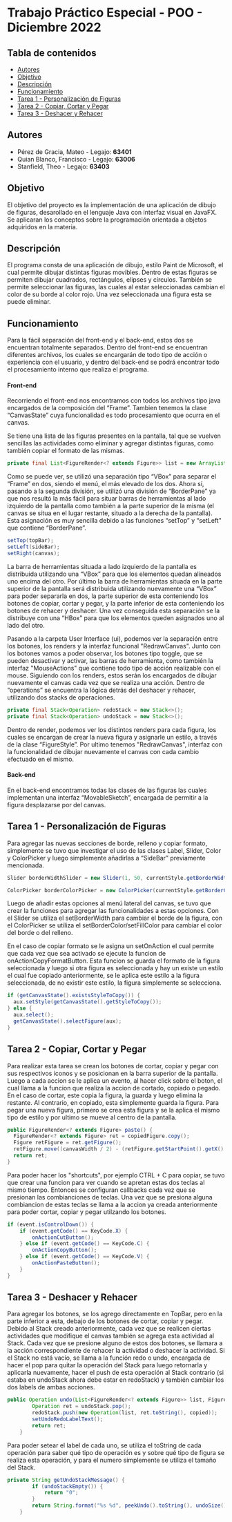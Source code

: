 # Trabajo Práctico Especial - POO - Diciembre 2022

## Tabla de contenidos

* [Autores](#autores)
* [Objetivo](#objetivo)
* [Descripción](#descripción)
* [Funcionamiento](#funcionamiento)
* [Tarea 1 - Personalización de Figuras](#tarea-1---personalización-de-figuras)
* [Tarea 2 - Copiar, Cortar y Pegar](#tarea-2---copiar-cortar-y-pegar)
* [Tarea 3 - Deshacer y Rehacer](#tarea-3---deshacer-y-rehacer)

## Autores

* Pérez de Gracia, Mateo - Legajo: **63401**
* Quian Blanco, Francisco - Legajo: **63006**
* Stanfield, Theo - Legajo: **63403**

## Objetivo

El objetivo del proyecto es la implementación de una aplicación de dibujo de figuras, desarollado en el lenguaje Java con interfaz visual en JavaFX. Se aplicaran los conceptos sobre la programación orientada a objetos adquiridos en la materia.

## Descripción
El programa consta de una aplicación de dibujo, estilo Paint de Microsoft, el cual permite dibujar distintas figuras movibles. Dentro de estas figuras se permiten dibujar cuadrados, rectángulos, elipses y círculos. También se permite seleccionar las figuras, las cuales al estar seleccionadas cambian el color de su borde al color rojo. Una vez seleccionada una figura esta se puede eliminar.

## Funcionamiento
Para la fácil separación del front-end y el back-end, estos dos se encuentran totalmente separados. Dentro del front-end se encuentran diferentes archivos, los cuales se encargarán de todo tipo de acción o experiencia con el usuario, y dentro del back-end se podrá encontrar todo el procesamiento interno que realiza el programa.

#### Front-end
Recorriendo el front-end nos encontramos con todos los archivos tipo java encargados de la composición del “Frame”. Tambien tenemos la clase “CanvasState” cuya funcionalidad es todo procesamiento que ocurra en el canvas.

Se tiene una lista de las figuras presentes en la pantalla, tal que se vuelven sencillas las actividades como eliminar y agregar distintas figuras, como también copiar el formato de las mismas.

```java
private final List<FigureRender<? extends Figure>> list = new ArrayList<>();
```

Como se puede ver, se utilizó una separación tipo “VBox” para separar el “Frame” en dos, siendo el menú, el más elevado de los dos. Ahora sí, pasando a la segunda división, se utilizó una división de “BorderPane” ya que nos resultó la más fácil para situar barras de herramientas al lado izquierdo de la pantalla como también a la parte superior de la misma (el canvas se situa en el lugar restante, situado a la derecha de la pantalla). Esta asignación es muy sencilla debido a las funciones “setTop” y “setLeft" que contiene “BorderPane”.

```java
setTop(topBar);
setLeft(sideBar);
setRight(canvas);
```

La barra de herramientas situada a lado izquierdo de la pantalla es distribuida utilizando una “VBox” para que los elementos quedan alineados uno encima del otro. Por último la barra de herramientas situada en la parte superior de la pantalla será distribuida utilizando nuevamente una “VBox” para poder separarla en dos, la parte superior de esta conteniendo los botones de copiar, cortar y pegar, y la parte inferior de esta conteniendo los botones de rehacer y deshacer. Una vez conseguida esta separación se la distribuye con una “HBox” para que los elementos queden asignados uno al lado del otro.

Pasando a la carpeta User Interface (ui), podemos ver la separación entre los botones, los renders y la interfaz funcional "RedrawCanvas". Junto con los botones vamos a poder observar, los botones tipo toggle, que se pueden desactivar y activar, las barras de herramienta, como también la interfaz "MouseActions" que contiene todo tipo de acción realizable con el mouse. Siguiendo con los renders, estos serán los encargados de dibujar nuevamente el canvas cada vez que se realiza una acción. Dentro de “operations” se encuentra la lógica detrás del deshacer y rehacer, utilizando dos stacks de operaciones.

```java
private final Stack<Operation> redoStack = new Stack<>();
private final Stack<Operation> undoStack = new Stack<>();
```

Dentro de render, podemos ver los distintos renders para cada figura, los cuales se encargan de crear la nueva figura y asignarle un estilo, a través de la clase “FigureStyle”. Por ultimo tenemos "RedrawCanvas", interfaz con la funcionalidad de dibujar nuevamente el canvas con cada cambio efectuado en el mismo.

#### Back-end
En el back-end encontramos todas las clases de las figuras las cuales implementan una interfaz “MovableSketch”, encargada de permitir a la figura desplazarse por del canvas.

## Tarea 1 - Personalización de Figuras

Para agregar las nuevas secciones de borde, relleno y copiar formato, simplemente se tuvo que investigar el uso de las clases Label, Slider, Color y ColorPicker y luego simplemente añadirlas a “SideBar” previamente mencionada.

```java
Slider borderWidthSlider = new Slider(1, 50, currentStyle.getBorderWidth());
```
```java
ColorPicker borderColorPicker = new ColorPicker(currentStyle.getBorderColor());
```

Luego de añadir estas opciones al menú lateral del canvas, se tuvo que crear la funciones para agregar las funcionalidades a estas opciones. Con el Slider se utiliza el setBorderWidth para cambiar el borde de la figura, con el ColorPicker se utiliza el setBorderColor/setFillColor para cambiar el color del borde o del relleno.

En el caso de copiar formato se le asigna un setOnAction el cual permite que cada vez que sea activado se ejecute la funcion de onActionCopyFormatButton. Esta funcion se guarda el formato de la figura seleccionada y luego si otra figura es seleccionada y hay un existe un estilo el cual fue copiado anteriormente, se le aplica este estilo a la figura seleccionada, de no existir este estilo, la figura simplemente se selecciona.

```java
if (getCanvasState().existsStyleToCopy()) {
  aux.setStyle(getCanvasState().getStyleToCopy());
} else {
  aux.select();
  getCanvasState().selectFigure(aux);
}
```

## Tarea 2 - Copiar, Cortar y Pegar

Para realizar esta tarea se crean los botones de cortar, copiar y pegar con sus respectivos iconos y se posicionan en la barra superior de la pantalla. Luego a cada accion se le aplica un evento, al hacer click sobre el boton, el cual llama a la funcion que realiza la accion de cortado, copiado o pegado. En el caso de cortar, este copia la figura, la guarda y luego elimina la restante. Al contrario, en copiado, esta simplemente guarda la figura. Para pegar una nueva figura, primero se crea esta figura y se la aplica el mismo tipo de estilo y por ultimo se mueve al centro de la pantalla.

```java
public FigureRender<? extends Figure> paste() {
  FigureRender<? extends Figure> ret = copiedFigure.copy();
  Figure retFigure = ret.getFigure();
  retFigure.move((canvasWidth / 2) - (retFigure.getStartPoint().getX() + retFigure.getEndPoint().getX()) / 2, (canvasHeight / 2 ) - (retFigure.getStartPoint().getY() + retFigure.getEndPoint().getY()) / 2);
  return ret;
}
```

Para poder hacer los "shortcuts", por ejemplo CTRL + C para copiar, se tuvo que crear una funcion para ver cuando se apretan estas dos teclas al mismo tiempo. Entonces se configuran callbacks cada vez que se presionan las combianciones de teclas. Una vez que se presiona alguna combiancion de estas teclas se llama a la accion ya creada anteriormente para poder cortar, copiar y pegar utilzando los botones.

```java
if (event.isControlDown()) {
	if (event.getCode() == KeyCode.X) {
		onActionCutButton();
	} else if (event.getCode() == KeyCode.C) {
		onActionCopyButton();
	} else if (event.getCode() == KeyCode.V) {
		onActionPasteButton();
	}
}
```

## Tarea 3 - Deshacer y Rehacer

Para agregar los botones, se los agrego directamente en TopBar, pero en la parte inferior a esta, debajo de los botones de cortar, copiar y pegar. Debido al Stack creado anteriormente, cada vez que se realicen ciertas actividades que modifique el canvas también se agrega esta actividad al Stack. Cada vez que se presione alguno de estos dos botones, se llamara a la acción correspondiente de rehacer la actividad o deshacer la actividad. Si el Stack no está vacío, se llama a la función redo o undo, encargada de hacer el pop para quitar la operación del Stack para luego retornarla y aplicarla nuevamente, hacer el push de esta operación al Stack contrario (si estaba en undoStack ahora debe estar en redoStack) y también cambiar los dos labels de ambas acciones.

```java
public Operation undo(List<FigureRender<? extends Figure>> list, FigureRender<? extends Figure> copied) {
		Operation ret = undoStack.pop();
		redoStack.push(new Operation(list, ret.toString(), copied));
		setUndoRedoLabelText();
		return ret;
	}
```

Para poder setear el label de cada uno, se utiliza el toString de cada operación para saber qué tipo de operación es y sobre qué tipo de figura se realiza esta operación, y para el numero simplemente se utiliza el tamaño del Stack.

```java
private String getUndoStackMessage() {
		if (undoStackEmpty()) {
			return "0";
		}
		return String.format("%s %d", peekUndo().toString(), undoSize());
	}
```

